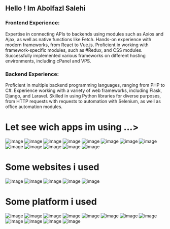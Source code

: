 
## Hello ! Im Abolfazl Salehi

### Frontend Experience:

Expertise in connecting APIs to backends using modules such as Axios and Ajax, as well as native functions like Fetch.
Hands-on experience with modern frameworks, from React to Vue.js.
Proficient in working with framework-specific modules, such as #Redux, and CSS modules.
Successfully implemented various frameworks on different hosting environments, including cPanel and VPS.
### Backend Experience:

Proficient in multiple backend programming languages, ranging from PHP to C#.
Experience working with a variety of web frameworks, including Flask, Django, and Laravel.
Skilled in using Python libraries for diverse purposes, from HTTP requests with requests to automation with Selenium, as well as office automation modules.



# Let see wich apps im using ...>

![image](https://github.com/user-attachments/assets/72b2a083-ad62-4e21-9af4-3c00efae6032)   ![image](https://github.com/user-attachments/assets/701067b1-7536-42a6-979c-48f88b4db9aa)  ![image](https://github.com/user-attachments/assets/75e84520-f079-45ad-a5c6-5e5bbd451b5b) ![image](https://github.com/user-attachments/assets/d1549307-1f26-43bf-8e55-7f3f711afbc0) ![image](https://github.com/user-attachments/assets/448e10c0-0f26-4c96-8b53-787ad46dd7c5) ![image](https://github.com/user-attachments/assets/7a02fc82-aa43-4ec1-9612-f50f6bf09f44) ![image](https://github.com/user-attachments/assets/c30c66b2-ff33-4659-aa27-0bf397a1ad82)  ![image](https://github.com/user-attachments/assets/b109c637-d4f0-41bf-8a66-373e816749e4) ![image](https://github.com/user-attachments/assets/959e2b2f-ec0a-45e7-8407-d5ea737098e2) ![image](https://github.com/user-attachments/assets/1cdc08c5-e099-4a76-881f-bf315001dfc8) ![image](https://github.com/user-attachments/assets/3c10f34c-c8a4-4fac-891d-3320dc47f364) ![image](https://github.com/user-attachments/assets/7eeb7315-ccde-4990-856b-2c7dd4f8cf7b) ![image](https://github.com/user-attachments/assets/18b442ee-2d81-409f-ab8f-a7972b86a54c) 

# Some websites i used

![image](https://github.com/user-attachments/assets/6eb0eae3-0f07-4c2b-960e-0e135310ed3c) ![image](https://github.com/user-attachments/assets/48c65ca3-a585-41fa-bdc6-85fd33cf8c3c) ![image](https://github.com/user-attachments/assets/e0a5705c-1bee-4b5b-a1dd-7638b1696cc9) ![image](https://github.com/user-attachments/assets/fcbd408f-ea3c-481a-b5b7-549350cc951a) ![image](https://github.com/user-attachments/assets/2eab3d77-9c47-49a3-aa0c-de08f9cfe084) 


# Some platform i used

![image](https://github.com/user-attachments/assets/11c61887-d733-4a20-b09b-7f5e32a1631f) ![image](https://github.com/user-attachments/assets/c122977e-3128-48ae-83cd-e4bebc1ec6fe) ![image](https://github.com/user-attachments/assets/b7f2901f-be07-4942-9660-22b19f1b3dce) ![image](https://github.com/user-attachments/assets/4d58ceae-0389-4963-a9bc-9ba32f30609a) ![image](https://github.com/user-attachments/assets/8f683bcd-6688-4458-8b07-3765e34f4c35) ![image](https://github.com/user-attachments/assets/810c009d-da2b-41ee-ba95-41020005aefc) ![image](https://github.com/user-attachments/assets/eacc84ee-ffcb-49c1-81ad-912d99dd6326) ![image](https://github.com/user-attachments/assets/5d8ffabb-18fa-4da9-89fa-8fba8db36997) ![image](https://github.com/user-attachments/assets/a30a9e98-ede1-4fd5-8110-a1fe3f36009b) ![image](https://github.com/user-attachments/assets/a2d37c00-8c59-4f7d-b247-b721e36241e5) ![image](https://github.com/user-attachments/assets/6b063c3d-965a-4d07-8374-2e03f3547972) ![image](https://github.com/user-attachments/assets/76e0b984-5203-4d09-a482-411f170ed8f4)  





































